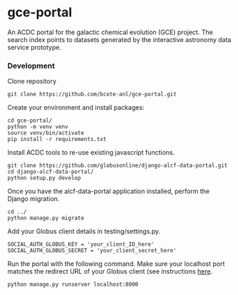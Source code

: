 # gce-portal
An ACDC portal for the galactic chemical evolution (GCE) project. The search index points to datasets generated by the interactive astronomy data service prototype.

### Development

Clone repository

```
git clone https://github.com/bcote-anl/gce-portal.git
```

Create your environment and install packages:

```
cd gce-portal/
python -m venv venv
source venv/bin/activate
pip install -r requirements.txt
```

Install ACDC tools to re-use existing javascript functions.

```
git clone https://github.com/globusonline/django-alcf-data-portal.git
cd django-alcf-data-portal/
python setup.py develop
```

Once you have the alcf-data-portal application installed, perform the Django migration.

```
cd ../
python manage.py migrate
```

Add your Globus client details in testing/settings.py.

```
SOCIAL_AUTH_GLOBUS_KEY = 'your_client_ID_here'
SOCIAL_AUTH_GLOBUS_SECRET = 'your_client_secret_here'
```

Run the portal with the following command. Make sure your localhost port matches the redirect URL of your Globus client (see instructions [here]([https://macdown.uranusjr.com](https://django-globus-portal-framework.readthedocs.io/en/latest/tutorial/installation-and-setup.html#settings)https://django-globus-portal-framework.readthedocs.io/en/latest/tutorial/installation-and-setup.html#settings).

```
python manage.py runserver localhost:8000
```
